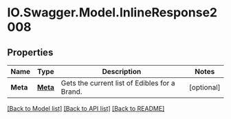 # IO.Swagger.Model.InlineResponse2008
## Properties

Name | Type | Description | Notes
------------ | ------------- | ------------- | -------------
**Meta** | [**Meta**](Meta.md) | Gets the current list of Edibles for a Brand. | [optional] 

[[Back to Model list]](../README.md#documentation-for-models) [[Back to API list]](../README.md#documentation-for-api-endpoints) [[Back to README]](../README.md)

